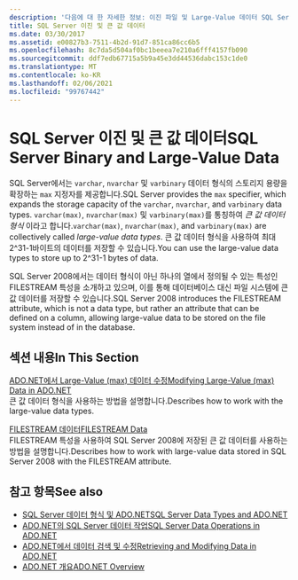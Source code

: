```yaml
---
description: '다음에 대 한 자세한 정보: 이진 파일 및 Large-Value 데이터 SQL Server'
title: SQL Server 이진 및 큰 값 데이터
ms.date: 03/30/2017
ms.assetid: e00827b3-7511-4b2d-91d7-851ca86cc6b5
ms.openlocfilehash: 8c7da5d504af0bc1beeea7e210a6fff4157fb090
ms.sourcegitcommit: ddf7edb67715a5b9a45e3dd44536dabc153c1de0
ms.translationtype: MT
ms.contentlocale: ko-KR
ms.lasthandoff: 02/06/2021
ms.locfileid: "99767442"
---
```

# <a name="sql-server-binary-and-large-value-data"></a><span data-ttu-id="ab597-103">SQL Server 이진 및 큰 값 데이터</span><span class="sxs-lookup"><span data-stu-id="ab597-103">SQL Server Binary and Large-Value Data</span></span>

<span data-ttu-id="ab597-104">SQL Server에서는 `varchar`, `nvarchar` 및 `varbinary` 데이터 형식의 스토리지 용량을 확장하는 `max` 지정자를 제공합니다.</span><span class="sxs-lookup"><span data-stu-id="ab597-104">SQL Server provides the `max` specifier, which expands the storage capacity of the `varchar`, `nvarchar`, and `varbinary` data types.</span></span> <span data-ttu-id="ab597-105">`varchar(max)`, `nvarchar(max)` 및 `varbinary(max)`를 통칭하여 *큰 값 데이터 형식* 이라고 합니다.</span><span class="sxs-lookup"><span data-stu-id="ab597-105">`varchar(max)`, `nvarchar(max)`, and `varbinary(max)` are collectively called *large-value data types*.</span></span> <span data-ttu-id="ab597-106">큰 값 데이터 형식을 사용하여 최대 2^31-1바이트의 데이터를 저장할 수 있습니다.</span><span class="sxs-lookup"><span data-stu-id="ab597-106">You can use the large-value data types to store up to 2^31-1 bytes of data.</span></span>  
  
 <span data-ttu-id="ab597-107">SQL Server 2008에서는 데이터 형식이 아닌 하나의 열에서 정의될 수 있는 특성인 FILESTREAM 특성을 소개하고 있으며, 이를 통해 데이터베이스 대신 파일 시스템에 큰 값 데이터를 저장할 수 있습니다.</span><span class="sxs-lookup"><span data-stu-id="ab597-107">SQL Server 2008 introduces the FILESTREAM attribute, which is not a data type, but rather an attribute that can be defined on a column, allowing large-value data to be stored on the file system instead of in the database.</span></span>  
  
## <a name="in-this-section"></a><span data-ttu-id="ab597-108">섹션 내용</span><span class="sxs-lookup"><span data-stu-id="ab597-108">In This Section</span></span>  

 [<span data-ttu-id="ab597-109">ADO.NET에서 Large-Value (max) 데이터 수정</span><span class="sxs-lookup"><span data-stu-id="ab597-109">Modifying Large-Value (max) Data in ADO.NET</span></span>](modifying-large-value-max-data.md)  
 <span data-ttu-id="ab597-110">큰 값 데이터 형식을 사용하는 방법을 설명합니다.</span><span class="sxs-lookup"><span data-stu-id="ab597-110">Describes how to work with the large-value data types.</span></span>  
  
 [<span data-ttu-id="ab597-111">FILESTREAM 데이터</span><span class="sxs-lookup"><span data-stu-id="ab597-111">FILESTREAM Data</span></span>](filestream-data.md)  
 <span data-ttu-id="ab597-112">FILESTREAM 특성을 사용하여 SQL Server 2008에 저장된 큰 값 데이터를 사용하는 방법을 설명합니다.</span><span class="sxs-lookup"><span data-stu-id="ab597-112">Describes how to work with large-value data stored in SQL Server 2008 with the FILESTREAM attribute.</span></span>  
  
## <a name="see-also"></a><span data-ttu-id="ab597-113">참고 항목</span><span class="sxs-lookup"><span data-stu-id="ab597-113">See also</span></span>

- [<span data-ttu-id="ab597-114">SQL Server 데이터 형식 및 ADO.NET</span><span class="sxs-lookup"><span data-stu-id="ab597-114">SQL Server Data Types and ADO.NET</span></span>](sql-server-data-types.md)
- [<span data-ttu-id="ab597-115">ADO.NET의 SQL Server 데이터 작업</span><span class="sxs-lookup"><span data-stu-id="ab597-115">SQL Server Data Operations in ADO.NET</span></span>](sql-server-data-operations.md)
- [<span data-ttu-id="ab597-116">ADO.NET에서 데이터 검색 및 수정</span><span class="sxs-lookup"><span data-stu-id="ab597-116">Retrieving and Modifying Data in ADO.NET</span></span>](../retrieving-and-modifying-data.md)
- [<span data-ttu-id="ab597-117">ADO.NET 개요</span><span class="sxs-lookup"><span data-stu-id="ab597-117">ADO.NET Overview</span></span>](../ado-net-overview.md)
